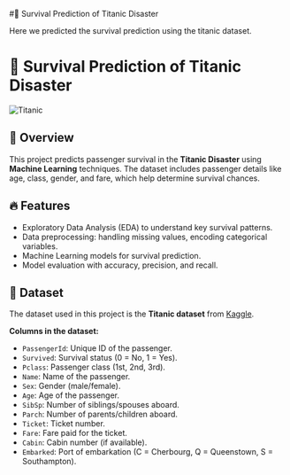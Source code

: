 #🚢 Survival Prediction of Titanic Disaster

Here we predicted the survival prediction using the titanic dataset.

# 🚢 Survival Prediction of Titanic Disaster

![Titanic](https://upload.wikimedia.org/wikipedia/commons/f/fd/RMS_Titanic_3.jpg)

## 📌 Overview
This project predicts passenger survival in the **Titanic Disaster** using **Machine Learning** techniques. The dataset includes passenger details like age, class, gender, and fare, which help determine survival chances.

## 🔥 Features
- Exploratory Data Analysis (EDA) to understand key survival patterns.
- Data preprocessing: handling missing values, encoding categorical variables.
- Machine Learning models for survival prediction.
- Model evaluation with accuracy, precision, and recall.

## 📂 Dataset
The dataset used in this project is the **Titanic dataset** from [Kaggle](https://www.kaggle.com/datasets/yasserh/titanic-dataset).

**Columns in the dataset:**
- `PassengerId`: Unique ID of the passenger.
- `Survived`: Survival status (0 = No, 1 = Yes).
- `Pclass`: Passenger class (1st, 2nd, 3rd).
- `Name`: Name of the passenger.
- `Sex`: Gender (male/female).
- `Age`: Age of the passenger.
- `SibSp`: Number of siblings/spouses aboard.
- `Parch`: Number of parents/children aboard.
- `Ticket`: Ticket number.
- `Fare`: Fare paid for the ticket.
- `Cabin`: Cabin number (if available).
- `Embarked`: Port of embarkation (C = Cherbourg, Q = Queenstown, S = Southampton).
